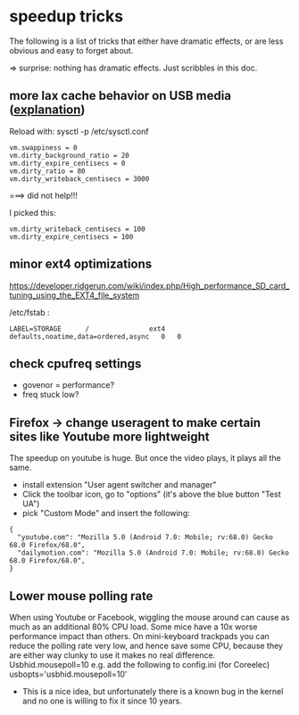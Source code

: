 speedup tricks
==============

The following is a list of tricks that either have dramatic effects, or are less obvious and easy to forget about.

=> surprise: nothing has dramatic effects. Just scribbles in this doc.

more lax cache behavior on USB media ([explanation](https://lonesysadmin.net/2013/12/22/better-linux-disk-caching-performance-vm-dirty_ratio/))
------------------------------------
Reload with: sysctl -p /etc/sysctl.conf
```
vm.swappiness = 0
vm.dirty_background_ratio = 20
vm.dirty_expire_centisecs = 0
vm.dirty_ratio = 80
vm.dirty_writeback_centisecs = 3000 
```
===> did not help!!!

I picked this:
```
vm.dirty_writeback_centisecs = 100
vm.dirty_expire_centisecs = 100
```

minor ext4 optimizations
------------------------

https://developer.ridgerun.com/wiki/index.php/High_performance_SD_card_tuning_using_the_EXT4_file_system

/etc/fstab :
```
LABEL=STORAGE      /               ext4    defaults,noatime,data=ordered,async   0   0
```

check cpufreq settings
----------------------

* govenor = performance?
* freq stuck low?

Firefox -> change useragent to make certain sites like Youtube more lightweight
------------------------------------------------------------------------------

The speedup on youtube is huge. But once the video plays, it plays all the same.

* install extension "User agent switcher and manager"
* Click the toolbar icon, go to "options" (it's above the blue button "Test UA")
* pick "Custom Mode" and insert the following:

```
{
  "youtube.com": "Mozilla 5.0 (Android 7.0: Mobile; rv:68.0) Gecko 68.0 Firefox/68.0",
  "dailymotion.com": "Mozilla 5.0 (Android 7.0: Mobile; rv:68.0) Gecko 68.0 Firefox/68.0",
}
```

Lower mouse polling rate
------------------------

When using Youtube or Facebook, wiggling the mouse around can cause as much as an additional 80% CPU load. Some mice have a 10x worse performance impact than others. On mini-keyboard trackpads you can reduce the polling rate very low, and hence save some CPU, because they are either way clunky to use it makes no real difference. Usbhid.mousepoll=10 e.g. add the following to config.ini (for Coreelec)
usbopts='usbhid.mousepoll=10'

* This is a nice idea, but unfortunately there is a known bug in the kernel and no one is willing to fix it since 10 years.
